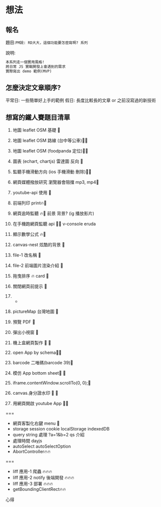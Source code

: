 # 想法

## 報名

題目:`PM說: RD大大，這個功能要怎麼寫啊? 系列`

說明:

```md
本系列走一個實用風格!
將日常 JS 實戰開發上會遇到的需求
實際寫出 demo 範例(MVP)
```

## 怎麼決定文章順序?

平常日: 一些簡單好上手的範例
假日: 長度比較長的文章 or 之前沒寫過的新技術

## 想寫的鐵人賽題目清單

1. 地圖 leaflet OSM 基礎 📗
2. 地圖 leaflet OSM 路線 (台中等公車)📗🔥
3. 地圖 leaflet OSM (foodpanda 定位)📗🔥
4. 圖表 (echart, chartjs)
   雷達圖 反向 📗

5. 監聽手機滑動方向 (ios 手機滑動 刪除)📱📗
6. 網頁媒體撥放研究 瀏覽器會阻擋 mp3, mp4📗
7. youtube-api 使用 📗
8. 前端列印 print🔥📗
9. 網頁逾時監聽 🔥📗
   前景 背景? (ig 播放影片)
10. 在手機跑網頁監聽 api 📱📗
    v-console
    eruda
11. 顯示數學公式 🔥📗
12. canvas-nest 炫酷的背景 📗
13. file-1 改名稱 📗
14. file-2 前端圖片渲染介紹 📗
15. 拖曳排序 🔥 card 📗

16. 關閉網頁前提示 📗

17. -

18. pictureMap 台灣地圖 📗
19. 預覽 PDF 📗
20. 彈出小視窗 📗
21. 機上盒網頁製作 📱 📗
22. open App by schema📱📗

23. barcode 二唯碼(barcode 39)📗
24. 模仿 App bottom sheet📱 📗
25. iframe.contentWindow.scrollTo(0, 0);📗
26. canvas.身分證水印 📱 📗
27. 用網頁開啟 youtube App 📱📗

===

- 網頁客製化右鍵 menu 📗
- storage
  session cookie localStorage indexedDB
- query string 處理
  ?a=1&b=2
  qs 介紹
- 處理時間
  dayjs
- autoSelect
  autoSelectOption
- AbortController🔥🔥

===

- liff 應用-1 爬蟲 🔥🔥🔥
- liff 應用-2 notify 後端開發 🔥🔥🔥
- liff 應用-3 部署 🔥🔥🔥
- getBoundingClientRect🔥🔥

心得
